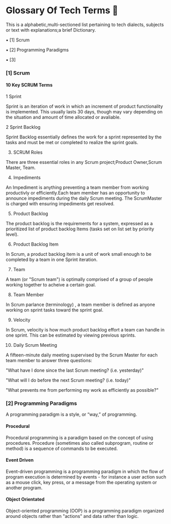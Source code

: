 # Glossary Of Tech Terms 📖

This is a alphabetic,multi-sectioned list pertaining to tech dialects, subjects or text with explanations;a brief Dictionary.


▪ [1] Scrum        

▪ [2] Programming Paradigms    

▪ [3]



### [1] Scrum 

#### 10 Key SCRUM Terms

1 Sprint

Sprint is an iteration of work in which an increment of product functionality is implemented. This usually lasts 30 days, though may vary depending on the situation and amount of time allocated or avaliable.

2 Sprint Backlog

Sprint Backlog essentially defines the work for a sprint represented by the tasks and must be met or completed to realize the sprint goals. 

3) SCRUM Roles

There are three essential roles in any Scrum project;Product Owner,Scrum Master, Team.

4) Impediments

An Impediment is anything preventing a team member from working productivly or efficiently.Each team member has an opportunity to announce impediments during the daily Scrum meeting. The ScrumMaster is charged with ensuring impediments get resolved. 

5) Product Backlog

The product backlog is the requirements for a system, expressed as a prioritized list of product backlog Items (tasks set on list set by priority level). 

6) Product Backlog Item

In Scrum, a product backlog item is a unit of work small enough to be completed by a team in one Sprint iteration.

7) Team

A team (or "Scrum team") is optimally comprised of a group of people working together to acheive a certain goal.

8) Team Member

In Scrum parlance (terminology) , a team member is defined as anyone working on sprint tasks toward the sprint goal.

9) Velocity

In Scrum, velocity is how much product backlog effort a team can handle in one sprint. This can be estimated by viewing previous sprints.

10) Daily Scrum Meeting

A fifteen-minute daily meeting supervised by the Scrum Master for each team member to answer three questions:

"What have I done since the last Scrum meeting? (i.e. yesterday)"

"What will I do before the next Scrum meeting? (i.e. today)"

"What prevents me from performing my work as efficiently as possible?"

### [2] Programming Paradigms    

A programming paradigm is a style, or “way,” of programming.

#### Procedural

Procedural programming is a paradigm based on the concept of using procedures. Procedure (sometimes also called subprogram, routine or method) is a sequence of commands to be executed.

#### Event Driven

Event-driven programming is a programming paradigm in which the flow of program execution is determined by events - for instance a user action such as a mouse click, key press, or a message from the operating system or another program.

#### Object Orientated

Object-oriented programming (OOP) is a programming paradigm organized around objects rather than "actions" and data rather than logic.
